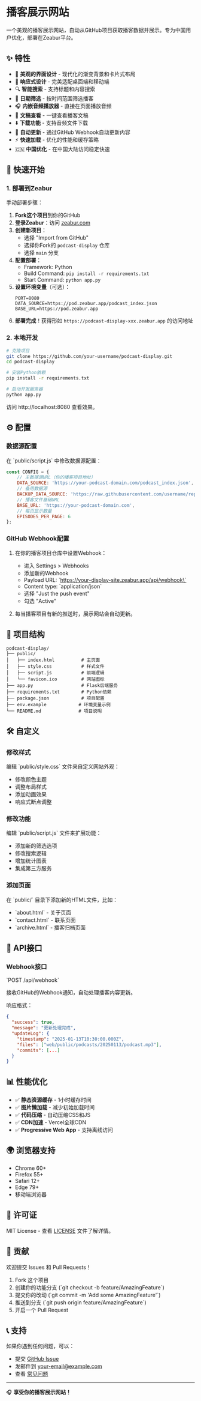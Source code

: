 # 播客展示网站

一个美观的播客展示网站，自动从GitHub项目获取播客数据并展示。专为中国用户优化，部署在Zeabur平台。

## ✨ 特性

- 🎨 **美观的界面设计** - 现代化的渐变背景和卡片式布局
- 📱 **响应式设计** - 完美适配桌面端和移动端
- 🔍 **智能搜索** - 支持标题和内容搜索
- 📅 **日期筛选** - 按时间范围筛选播客
- 🎧 **内嵌音频播放器** - 直接在页面播放音频
- 📄 **文稿查看** - 一键查看播客文稿
- ⬇️ **下载功能** - 支持音频文件下载
- 🔄 **自动更新** - 通过GitHub Webhook自动更新内容
- ⚡ **快速加载** - 优化的性能和缓存策略
- 🇨🇳 **中国优化** - 在中国大陆访问稳定快速

## 🚀 快速开始

### 1. 部署到Zeabur

手动部署步骤：

1. **Fork这个项目**到你的GitHub
2. **登录Zeabur**：访问 [zeabur.com](https://zeabur.com)
3. **创建新项目**：
   - 选择 "Import from GitHub"
   - 选择你Fork的 `podcast-display` 仓库
   - 选择 `main` 分支
4. **配置部署**：
   - Framework: Python
   - Build Command: `pip install -r requirements.txt`
   - Start Command: `python app.py`
5. **设置环境变量**（可选）：
   ```
   PORT=8080
   DATA_SOURCE=https://pod.zeabur.app/podcast_index.json
   BASE_URL=https://pod.zeabur.app
   ```
6. **部署完成**！获得形如 `https://podcast-display-xxx.zeabur.app` 的访问地址

### 2. 本地开发

```bash
# 克隆项目
git clone https://github.com/your-username/podcast-display.git
cd podcast-display

# 安装Python依赖
pip install -r requirements.txt

# 启动开发服务器
python app.py
```

访问 http://localhost:8080 查看效果。

## ⚙️ 配置

### 数据源配置

在 \`public/script.js\` 中修改数据源配置：

```javascript
const CONFIG = {
    // 主数据源URL（你的播客项目地址）
    DATA_SOURCE: 'https://your-podcast-domain.com/podcast_index.json',
    // 备用数据源
    BACKUP_DATA_SOURCE: 'https://raw.githubusercontent.com/username/repo/gh-pages/podcast_index.json',
    // 播客文件基础URL
    BASE_URL: 'https://your-podcast-domain.com',
    // 每页显示数量
    EPISODES_PER_PAGE: 6
};
```

### GitHub Webhook配置

1. 在你的播客项目仓库中设置Webhook：
   - 进入 Settings > Webhooks
   - 添加新的Webhook
   - Payload URL: \`https://your-display-site.zeabur.app/api/webhook\`
   - Content type: \`application/json\`
   - 选择 "Just the push event"
   - 勾选 "Active"

2. 每当播客项目有新的推送时，展示网站会自动更新。

## 📁 项目结构

```
podcast-display/
├── public/
│   ├── index.html          # 主页面
│   ├── style.css           # 样式文件
│   ├── script.js           # 前端逻辑
│   └── favicon.ico         # 网站图标
├── app.py                  # Flask后端服务
├── requirements.txt        # Python依赖
├── package.json            # 项目配置
├── env.example            # 环境变量示例
└── README.md              # 项目说明
```

## 🛠️ 自定义

### 修改样式

编辑 \`public/style.css\` 文件来自定义网站外观：

- 修改颜色主题
- 调整布局样式
- 添加动画效果
- 响应式断点调整

### 修改功能

编辑 \`public/script.js\` 文件来扩展功能：

- 添加新的筛选选项
- 修改搜索逻辑
- 增加统计图表
- 集成第三方服务

### 添加页面

在 \`public/\` 目录下添加新的HTML文件，比如：

- \`about.html\` - 关于页面
- \`contact.html\` - 联系页面
- \`archive.html\` - 播客归档页面

## 🔧 API接口

### Webhook接口

\`POST /api/webhook\`

接收GitHub的Webhook通知，自动处理播客内容更新。

响应格式：
```json
{
  "success": true,
  "message": "更新处理完成",
  "updateLog": {
    "timestamp": "2025-01-13T10:30:00.000Z",
    "files": ["web/public/podcasts/20250113/podcast.mp3"],
    "commits": [...]
  }
}
```

## 📊 性能优化

- ✅ **静态资源缓存** - 1小时缓存时间
- ✅ **图片懒加载** - 减少初始加载时间
- ✅ **代码压缩** - 自动压缩CSS和JS
- ✅ **CDN加速** - Vercel全球CDN
- ✅ **Progressive Web App** - 支持离线访问

## 🌍 浏览器支持

- Chrome 60+
- Firefox 55+
- Safari 12+
- Edge 79+
- 移动端浏览器

## 📜 许可证

MIT License - 查看 [LICENSE](LICENSE) 文件了解详情。

## 🤝 贡献

欢迎提交 Issues 和 Pull Requests！

1. Fork 这个项目
2. 创建你的功能分支 (\`git checkout -b feature/AmazingFeature\`)
3. 提交你的改动 (\`git commit -m 'Add some AmazingFeature'\`)
4. 推送到分支 (\`git push origin feature/AmazingFeature\`)
5. 开启一个 Pull Request

## 📞 支持

如果你遇到任何问题，可以：

- 提交 [GitHub Issue](https://github.com/your-username/podcast-display/issues)
- 发邮件到 your-email@example.com
- 查看 [常见问题](https://github.com/your-username/podcast-display/wiki/FAQ)

---

🎧 **享受你的播客展示网站！**
